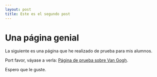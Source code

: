 ```yaml
---
layout: post
title: Este es el segundo post
---
```


# Una página genial

La siguiente es una página que he realizado de prueba para mis alumnos.

Port favor, váyase a verla: [Página de prueba sobre Van Gogh](https://joseaj.neocities.org).

Espero que le guste.
